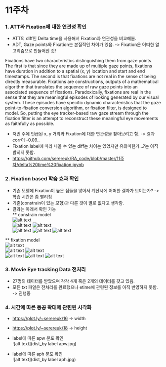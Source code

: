 11주차
=====

### 1. ATT와 Fixation에 대한 연관성 확인

* ATT의 diff인 Delta time을 사용해서 Fixation과 연관성을 비교해봄.
* ADT, Gaze points와 Fixation는 본질적인 차이가 있음. -> Fixation은 어떠한 알고리즘으로 만들어진 것!  

Fixations have two characteristics distinguishing them from gaze points. The first is that since they are made up of multiple gaze points, fixations have duration in addition to a spatial (x, y) location and start and end timestamps. The second is that fixations are not real in the sense of being directly measurable. Fixations are constructions, outputs of a mathematical algorithm that translates the sequence of raw gaze points into an associated sequence of fixations. Paradoxically, fixations are real in the sense that they are meaningful episodes of looking generated by our visual system. These episodes have specific dynamic characteristics that the gaze point-to-fixation conversion algorithm, or fixation filter, is designed to model. So, putting the eye tracker-based raw gaze stream through the fixation filter is an attempt to reconstruct these meaningful eye movements as faithfully as possible.  

* 저번 주에 언급된 x, y 거리와 Fixation에 대한 연관성을 찾아보려고 함. -> 결과 corr이 -0.09..  
* Fixation label에 따라 나올 수 있는 diff는 차이는 있었지만 유의미한가...?는 아직 밝히지 못함.  
* https://github.com/serereuk/RA_code/blob/master/11주차/delta%20time%20fixation.ipynb


### 2. Fixation based 학습 효과 확인

* 기존 모델에 Fixation이 높은 점들을 넣어서 계산시에 어떠한 결과가 보이는가? -> 학습 시간은 좀 빨리짐  
* 기존(constrain이 있는 모형)과 다른 것이 별로 없다고 생각함.  
* 결과는 아래서 확인 가능  
** constrain model  
![alt text](node_100_size_128_epoch_4000_khc11_constrain/khc1_original.jpg)  
![alt text](node_100_size_128_epoch_4000_khc11_constrain/khc1_correct0.jpg)
![alt text](node_100_size_128_epoch_4000_khc11_constrain/khc1_correct.jpg)  
![alt text](node_100_size_128_epoch_4000_khc11_constrain/khc1_original2.jpg)
![alt text](node_100_size_128_epoch_4000_khc11_constrain/khc1_correct2.jpg)
![alt text](node_100_size_128_epoch_4000_khc11_constrain/khc1_correct3.jpg)

** fixation model  
![alt text](node_100_size_128_epoch_4000_khc11_fixation/khc1_original.jpg)  
![alt text](node_100_size_128_epoch_4000_khc11_fixation/khc1_correct0.jpg)
![alt text](node_100_size_128_epoch_4000_khc11_fixation/khc1_correct.jpg)  
![alt text](node_100_size_128_epoch_4000_khc11_fixation/khc1_original2.jpg)
![alt text](node_100_size_128_epoch_4000_khc11_fixation/khc1_correct2.jpg)
![alt text](node_100_size_128_epoch_4000_khc11_fixation/khc1_correct3.jpg)

### 3. Movie Eye tracking Data 전처리  

* 27명의 데이터를 받았으며 각각 4개 혹은 2개의 데이터를 갖고 있음.  
* 모든 txt 파일은 전처리를 완료했으나 etime에 관련된 정보를 아직 반영하지 못함. -> 진행중  

### 4. 시간에 따른 동공 확대에 관련된 시각화  

* https://plot.ly/~serereuk/16 -> width  
* https://plot.ly/~serereuk/18 -> height  

* label에 따른 apw 분포 확인  
![alt text](dist_by label apw.jpg)  
* label에 따른 aph 분포 확인  
![alt text](dist_by label aph.jpg)

